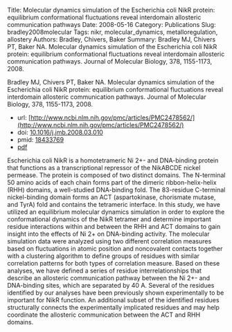 Title: Molecular dynamics simulation of the Escherichia coli NikR protein: equilibrium conformational fluctuations reveal interdomain allosteric communication pathways
Date: 2008-05-16
Category: Publications
Slug: bradley2008molecular
Tags: nikr, molecular_dynamics, metalloregulation, allostery
Authors: Bradley, Chivers, Baker
Summary: Bradley MJ, Chivers PT, Baker NA. Molecular dynamics simulation of the Escherichia coli NikR protein: equilibrium conformational fluctuations reveal interdomain allosteric communication pathways. Journal of Molecular Biology, 378, 1155-1173, 2008. 

Bradley MJ, Chivers PT, Baker NA. Molecular dynamics simulation of the Escherichia coli NikR protein: equilibrium conformational fluctuations reveal interdomain allosteric communication pathways. Journal of Molecular Biology, 378, 1155-1173, 2008. 

* url: [http://www.ncbi.nlm.nih.gov/pmc/articles/PMC2478562/](http://www.ncbi.nlm.nih.gov/pmc/articles/PMC2478562/)
* doi: [10.1016/j.jmb.2008.03.010](http://dx.doi.org/10.1016/j.jmb.2008.03.010)
* pmid: [18433769](http://www.ncbi.nlm.nih.gov/pubmed/18433769)
* [pdf](http://sobolevnrm.github.io/papers/bradley2008molecular.pdf)

Escherichia coli NikR is a homotetrameric Ni 2+- and DNA-binding protein that functions as a transcriptional repressor of the NikABCDE nickel permease. The protein is composed of two distinct domains. The N-terminal 50 amino acids of each chain forms part of the dimeric ribbon-helix-helix (RHH) domains, a well-studied DNA-binding fold. The 83-residue C-terminal nickel-binding domain forms an ACT (aspartokinase, chorismate mutase, and TyrA) fold and contains the tetrameric interface. In this study, we have utilized an equilibrium molecular dynamics simulation in order to explore the conformational dynamics of the NikR tetramer and determine important residue interactions within and between the RHH and ACT domains to gain insight into the effects of Ni 2+ on DNA-binding activity. The molecular simulation data were analyzed using two different correlation measures based on fluctuations in atomic position and noncovalent contacts together with a clustering algorithm to define groups of residues with similar correlation patterns for both types of correlation measure. Based on these analyses, we have defined a series of residue interrelationships that describe an allosteric communication pathway between the Ni 2+- and DNA-binding sites, which are separated by 40 A. Several of the residues identified by our analyses have been previously shown experimentally to be important for NikR function. An additional subset of the identified residues structurally connects the experimentally implicated residues and may help coordinate the allosteric communication between the ACT and RHH domains.

